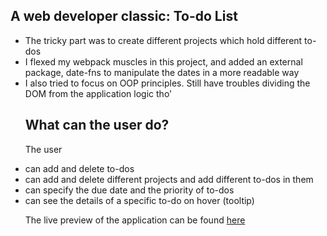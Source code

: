 <h2>A web developer classic: To-do List</h2>
<ul>
<li>The tricky part was to create different projects which hold different to-dos  </li>
<li> I flexed my webpack muscles in this project, and added an external package, date-fns to manipulate the dates in a more readable way </li>
<li> I also tried to focus on OOP principles. Still have troubles dividing the DOM from the application logic tho' </li>
<h2>What can the user do?</h2>
<p>The user </p>
<li>can add and delete to-dos </li>
<li>can add and delete different projects and add different to-dos in them </li>
<li> can specify the due date and the priority of to-dos </li>
<li>can see the details of a specific to-do on hover (tooltip) </li>
<p>The live preview of the application can be found <a href ="https://muratcan-yuksel.github.io/To-do-list/">here</a> </p>



</ul>
